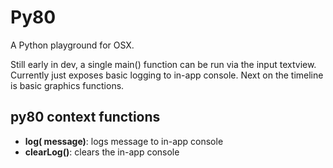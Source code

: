 # Py80
A Python playground for OSX.

Still early in dev, a single main() function can be run via the input textview. Currently just exposes basic logging to in-app console. Next on the timeline is basic graphics functions.

## py80 context functions
* **log( message)**: logs message to in-app console
* **clearLog()**: clears the in-app console
